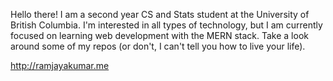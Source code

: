 Hello there! I am a second year CS and Stats student at the University of British Columbia. I'm interested in all types of technology,  but I am currently focused on learning 
web development with the MERN stack. Take a look around some of my repos (or don't, I can't tell you how to live your life).

http://ramjayakumar.me
